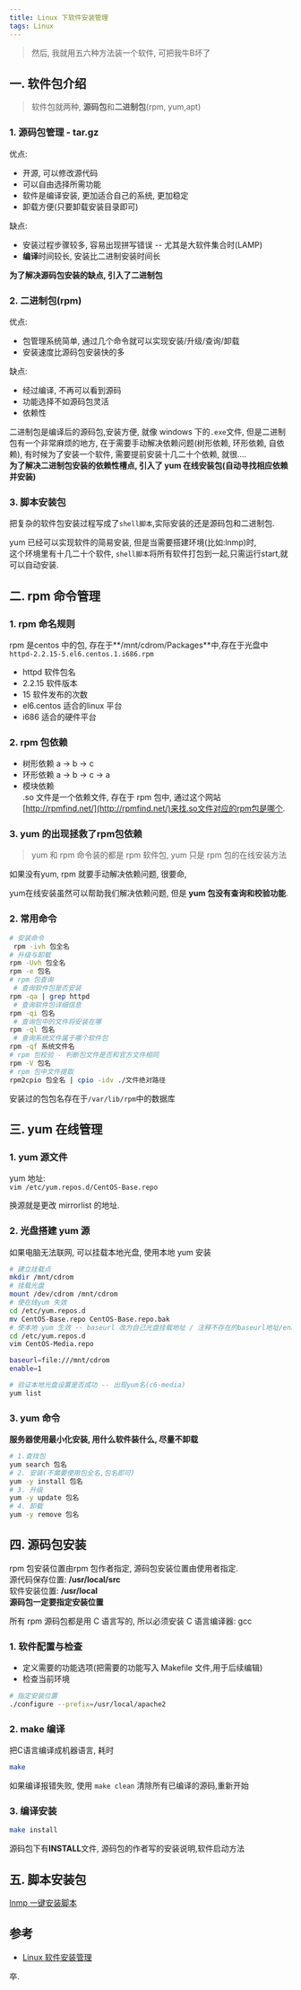 ```yaml
---
title: Linux 下软件安装管理
tags: Linux
---
```


> 然后, 我就用五六种方法装一个软件, 可把我牛B坏了

<!--more-->
## 一. 软件包介绍
>软件包就两种, **源码包**和**二进制包**(rpm, yum,apt)

### 1. 源码包管理 - tar.gz

优点:  
- 开源, 可以修改源代码
- 可以自由选择所需功能
- 软件是编译安装, 更加适合自己的系统, 更加稳定
- 卸载方便(只要卸载安装目录即可)

缺点:  
- 安装过程步骤较多, 容易出现拼写错误 -- 尤其是大软件集合时(LAMP)
- **编译**时间较长, 安装比二进制安装时间长

**为了解决源码包安装的缺点, 引入了二进制包**

### 2. 二进制包(rpm)
优点:  
- 包管理系统简单, 通过几个命令就可以实现安装/升级/查询/卸载
- 安装速度比源码包安装快的多

缺点:  
- 经过编译, 不再可以看到源码
- 功能选择不如源码包灵活
- 依赖性

二进制包是编译后的源码包,安装方便, 就像 windows 下的`.exe`文件, 但是二进制包有一个非常麻烦的地方, 在于需要手动解决依赖问题(树形依赖, 环形依赖, 自依赖), 有时候为了安装一个软件, 需要提前安装十几二十个依赖, 就很....   
**为了解决二进制包安装的依赖性槽点, 引入了 yum 在线安装包(自动寻找相应依赖并安装)**  
### 3. 脚本安装包
把复杂的软件包安装过程写成了`shell脚本`,实际安装的还是源码包和二进制包.  

yum 已经可以实现软件的简易安装, 但是当需要搭建环境(比如:lnmp)时,   
这个环境里有十几二十个软件, `shell脚本`将所有软件打包到一起,只需运行start,就可以自动安装.

## 二. rpm 命令管理
### 1. rpm 命名规则
rpm 是centos 中的包, 存在于**/mnt/cdrom/Packages**中,存在于光盘中  
`httpd-2.2.15-5.el6.centos.1.i686.rpm`  
- httpd 软件包名
- 2.2.15 软件版本
- 15 软件发布的次数
- el6.centos 适合的linux 平台
- i686 适合的硬件平台

### 2. rpm 包依赖
- 树形依赖  a -> b -> c
- 环形依赖  a -> b -> c -> a
- 模块依赖  
.so 文件是一个依赖文件, 存在于 rpm 包中, 通过这个网站[http://rpmfind.net/](http://rpmfind.net/)来找.so文件对应的rpm包是哪个.  

### 3. yum 的出现拯救了rpm包依赖
> yum 和 rpm 命令装的都是 rpm 软件包, yum 只是 rpm 包的在线安装方法

如果没有yum, rpm 就要手动解决依赖问题, 很要命,  

yum在线安装虽然可以帮助我们解决依赖问题, 但是 **yum 包没有查询和校验功能**.  

### 2. 常用命令

```bash
# 安装命令
 rpm -ivh 包全名
# 升级与卸载
rpm -Uvh 包全名
rpm -e 包名
# rpm 包查询
 # 查询软件包是否安装
rpm -qa | grep httpd
 # 查询软件包详细信息
rpm -qi 包名
 # 查询包中的文件将安装在哪
rpm -ql 包名
 # 查询系统文件属于哪个软件包
rpm -qf 系统文件名
# rpm 包校验 - 判断包文件是否和官方文件相同
rpm -V 包名
# rpm 包中文件提取
rpm2cpio 包全名 | cpio -idv ./文件绝对路径
``` 
安装过的包包名存在于`/var/lib/rpm`中的数据库

## 三. yum 在线管理
### 1. yum 源文件
yum 地址:  
`vim /etc/yum.repos.d/CentOS-Base.repo`  

换源就是更改 mirrorlist 的地址.

### 2. 光盘搭建 yum 源
如果电脑无法联网, 可以挂载本地光盘, 使用本地 yum 安装  
```bash
# 建立挂载点
mkdir /mnt/cdrom
# 挂载光盘
mount /dev/cdrom /mnt/cdrom
# 使在线yum 失效
cd /etc/yum.repos.d
mv CentOS-Base.repo CentOS-Base.repo.bak
# 使本地 yum 生效 -- baseurl 改为自己光盘挂载地址 / 注释不存在的baseurl地址/enable=1 生效
cd /etc/yum.repos.d
vim CentOS-Media.repo

baseurl=file:///mnt/cdrom
enable=1

# 验证本地光盘设置是否成功 -- 出现yum名(c6-media)
yum list
```
### 3. yum 命令
**服务器使用最小化安装, 用什么软件装什么, 尽量不卸载**


```bash
# 1.查找包
yum search 包名
# 2. 安装(不需要使用包全名,包名即可)
yum -y install 包名
# 3. 升级
yum -y update 包名
# 4. 卸载
yum -y remove 包名
```
## 四. 源码包安装
rpm 包安装位置由rpm 包作者指定, 源码包安装位置由使用者指定.  
源代码保存位置:  **/usr/local/src**  
软件安装位置:  **/usr/local**  
**源码包一定要指定安装位置**

所有 rpm 源码包都是用 C 语言写的, 所以必须安装 C 语言编译器: gcc

### 1. 软件配置与检查
- 定义需要的功能选项(把需要的功能写入 Makefile 文件,用于后续编辑) 
- 检查当前环境 

```bash
# 指定安装位置
./configure --prefix=/usr/local/apache2
```

### 2. make 编译
把C语言编译成机器语言, 耗时
```bash
make
```
如果编译报错失败, 使用 `make clean` 清除所有已编译的源码,重新开始
### 3. 编译安装
```bash
make install
```
源码包下有**INSTALL**文件, 源码包的作者写的安装说明,软件启动方法

## 五. 脚本安装包
[lnmp 一键安装脚本](https://lnmp.org/)

## 参考
- [Linux 软件安装管理](https://www.imooc.com/learn/447)  

卒.


